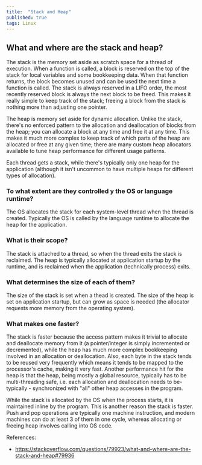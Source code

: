 ```yaml
---
title:  "Stack and Heap"
published: true
tags: Linux
---
```


## What and where are the stack and heap?

The stack is the memory set aside as scratch space for a thread of execution. When a function
is called, a block is reserved on the top of the stack for local variables and some
bookkeeping data. When that function returns, the block becomes unused and can be used the
next time a function is called. The stack is always reserved in a LIFO order,
the most recently reserved block is always the next block to be freed. This
makes it really simple to keep track of the stack; freeing a block from the
stack is nothing more than adjusting one pointer.

The heap is memory set aside for dynamic allocation. Unlike the stack, there's no enforced
pattern to the allocation and deallocation of blocks from the heap; you can allocate a
block at any time and free it at any time. This makes it much more complex to keep track
of which parts of the heap are allocated or free at any given time; there are many custom
heap allocators available to tune heap performance for different usage patterns.

Each thread gets a stack, while there's typically only one heap for the application
(although it isn't uncommon to have multiple heaps for different types of allocation).

### To what extent are they controlled y the OS or language runtime?

The OS allocates the stack for each system-level thread when the thread is created.
Typically the OS is called by the language runtime to allocate the heap for the
application.

### What is their scope?

The stack is attached to a thread, so when the thread exits the stack is reclaimed. The
heap is typically allocated at application startup by the runtime, and is reclaimed when
the application (technically process) exits.

### What determines the size of each of them?

The size of the stack is set when a thead is created. The size of the heap is set on
application startup, but can grow as space is needed (the allocator requests more memory
from the operating system).

### What makes one faster?

The stack is faster because the access pattern makes it trivial to allocate and deallocate
memory from it (a pointer/integer is simply incremented or decremented), while the heap
has much more complex bookkeeping involved in an allocation or deallocation. Also, each
byte in the stack tends to be reused very frequently which means it tends to be mapped to
the processor's cache, making it very fast. Another performance hit for the heap is that
the heap, being mostly a global resource, typically has to be multi-threading safe, i.e.
each allocation and deallocation needs to be- typically - synchronized with "all" other
heap accesses in the program.

While the stack is allocated by the OS when the process starts, it is maintained inline by
the program. This is another reason the stack is faster. Push and pop operations are
typically one machine instruction, and modern machines can do at least 3 of them in one
cycle, whereas allocating or freeing heap involves calling into OS code.

References:

- https://stackoverflow.com/questions/79923/what-and-where-are-the-stack-and-heap#79936

